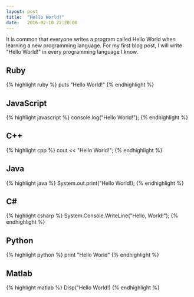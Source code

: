 ```yaml
---
layout: post
title:  "Hello World!"
date:   2016-02-10 22:20:00
---
```

It is common that everyone writes a program called Hello World when learning 
a new programming language. For my first blog post, I will write "Hello World!" 
in every programming language I know.

Ruby
----
{% highlight ruby %}
  puts "Hello World!"
{% endhighlight %}

JavaScript
----------
{% highlight javascript %}
  console.log("Hello World!");
{% endhighlight %}

C++
---
{% highlight cpp %}
  cout << "Hello World!";
{% endhighlight %}

Java
----
{% highlight java %}
  System.out.print("Hello World!);
{% endhighlight %}

C#
---
{% highlight csharp %}
  System.Console.WriteLine("Hello, World!");
{% endhighlight %}

Python
------
{% highlight python %}
  print "Hello World"
{% endhighlight %}

Matlab
------
{% highlight matlab %}
  Disp("Hello World!)
{% endhighlight %}
